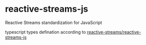# reactive-streams-js
Reactive Streams standardization for JavaScript

typescript types defination according to [reactive-streams/reactive-streams-js](https://github.com/reactive-streams/reactive-streams-js)
